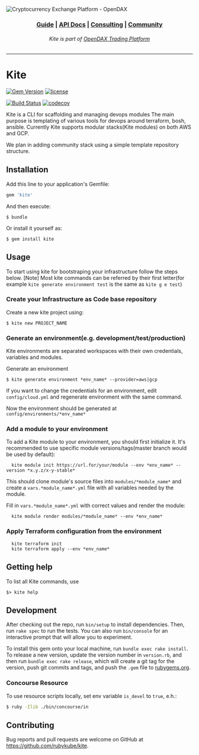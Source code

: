 ![Cryptocurrency Exchange Platform - OpenDAX](https://github.com/openware/meta/raw/main/images/github_opendax.png)

<h3 align="center">
<a href="https://www.openware.com/sdk">Guide</a> <span>&vert;</span>
<a href="https://www.openware.com/sdk/api.html">API Docs</a> <span>&vert;</span>
<a href="https://www.openware.com/">Consulting</a> <span>&vert;</span>
<a href="https://t.me/peatio">Community</a>
</h3>
<h6 align="center">Kite is part of <a href="https://github.com/openware/opendax">OpenDAX Trading Platform</a></h6>

---

# Kite

[![Gem Version](https://badge.fury.io/rb/kite.svg)](https://badge.fury.io/rb/kite)
[![license](https://img.shields.io/github/license/rubykube/kite.svg)](https://github.com/rubykube/kite/blob/master/LICENSE.md)

[![Build Status](https://travis-ci.org/rubykube/kite.svg?branch=master)](https://travis-ci.org/rubykube/kite)
[![codecov](https://codecov.io/gh/rubykube/kite/branch/master/graph/badge.svg)](https://codecov.io/gh/rubykube/kite)

Kite is a CLI for scaffolding and managing devops modules
The main purpose is templating of various tools for devops around terraform, bosh, ansible.
Currently Kite supports modular stacks(Kite modules) on both AWS and GCP.

We plan in adding community stack using a simple template repository structure.

## Installation

Add this line to your application's Gemfile:

```ruby
gem 'kite'
```

And then execute:

    $ bundle

Or install it yourself as:

    $ gem install kite

## Usage

To start using kite for bootstraping your infrastructure
follow the steps below.
[Note] Most kite commands can be referred by their first letter(for example `kite generate environment test` is the same as `kite g e test`)

### Create your Infrastructure as Code base repository

Create a new kite project using:

```
$ kite new PROJECT_NAME
```

### Generate an environment(e.g. development/test/production)

Kite environments are separated workspaces with their own credentials, variables and modules.

Generate an environment

```
$ kite generate environment *env_name* --provider=aws|gcp
```

If you want to change the credentials for an environment, edit `config/cloud.yml` and regenerate environment with the same command.

Now the environment should be generated at `config/environments/*env_name*`

### Add a module to your environment

To add a Kite module to your environment, you should first initialize it.
It's recommended to use specific module versions/tags(master branch would be used by default):

```
  kite module init https://url.for/your/module --env *env_name* --version *x.y.z/x-y-stable*
```

This should clone module's source files into `modules/*module_name*` and create a `vars.*module_name*.yml` file with all variables needed by the module.

Fill in `vars.*module_name*.yml` with correct values and render the module:

```
  kite module render modules/*module_name* --env *env_name*
```

### Apply Terraform configuration from the environment

```
  kite terraform init
  kite terraform apply --env *env_name*
```

## Getting help

To list all Kite commands, use

```shell
$> kite help
```

## Development

After checking out the repo, run `bin/setup` to install dependencies. Then, run `rake spec` to run the tests. You can also run `bin/console` for an interactive prompt that will allow you to experiment.

To install this gem onto your local machine, run `bundle exec rake install`. To release a new version, update the version number in `version.rb`, and then run `bundle exec rake release`, which will create a git tag for the version, push git commits and tags, and push the `.gem` file to [rubygems.org](https://rubygems.org).

### Concourse Resource

To use resource scripts locally, set env variable `is_devel` to `true`, e.h.:

```sh
$ ruby -Ilib ./bin/concourse/in
```

## Contributing

Bug reports and pull requests are welcome on GitHub at https://github.com/rubykube/kite.
